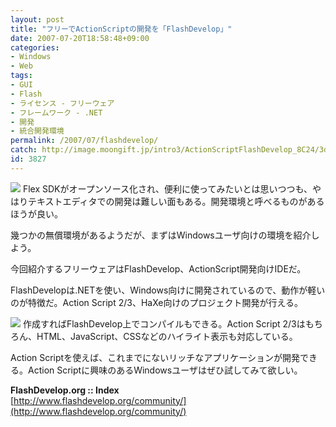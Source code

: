 ```yaml
---
layout: post
title: "フリーでActionScriptの開発を「FlashDevelop」"
date: 2007-07-20T18:58:48+09:00
categories:
- Windows
- Web
tags: 
- GUI
- Flash
- ライセンス - フリーウェア
- フレームワーク - .NET
- 開発
- 統合開発環境
permalink: /2007/07/flashdevelop/
catch: http://image.moongift.jp/intro3/ActionScriptFlashDevelop_8C24/3dsearch14_thumb.png
id: 3827
---
```

[![](http://image.moongift.jp/intro3/ActionScriptFlashDevelop_8C24/3dsearch13_thumb.png)](http://image.moongift.jp/intro3/ActionScriptFlashDevelop_8C24/3dsearch132.png) Flex SDKがオープンソース化され、便利に使ってみたいとは思いつつも、やはりテキストエディタでの開発は難しい面もある。開発環境と呼べるものがあるほうが良い。   
  
幾つかの無償環境があるようだが、まずはWindowsユーザ向けの環境を紹介しよう。   
  
今回紹介するフリーウェアはFlashDevelop、ActionScript開発向けIDEだ。   
  
<!--more-->  
  
FlashDevelopは.NETを使い、Windows向けに開発されているので、動作が軽いのが特徴だ。Action Script 2/3、HaXe向けのプロジェクト開発が行える。   
  
[![](http://image.moongift.jp/intro3/ActionScriptFlashDevelop_8C24/3dsearch14_thumb.png)](http://image.moongift.jp/intro3/ActionScriptFlashDevelop_8C24/3dsearch142.png) 作成すればFlashDevelop上でコンパイルもできる。Action Script 2/3はもちろん、HTML、JavaScript、CSSなどのハイライト表示も対応している。   
  
Action Scriptを使えば、これまでにないリッチなアプリケーションが開発できる。Action Scriptに興味のあるWindowsユーザはぜひ試してみて欲しい。   
  
**FlashDevelop.org :: Index**  
[http://www.flashdevelop.org/community/](http://www.flashdevelop.org/community/)